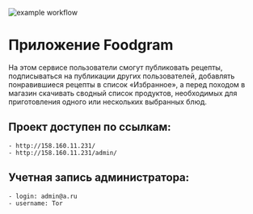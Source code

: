 ![example workflow](https://github.com/artek22/foodgram-project-react/actions/workflows/main.yml/badge.svg)

# Приложение Foodgram

На этом сервисе пользователи смогут публиковать рецепты, подписываться на
публикации других пользователей, добавлять понравившиеся рецепты в список
«Избранное», а перед походом в магазин скачивать сводный список продуктов,
необходимых для приготовления одного или нескольких выбранных блюд.

## Проект доступен по ссылкам:

```
- http://158.160.11.231/
- http://158.160.11.231/admin/
```

## Учетная запись администратора:

```
- login: admin@a.ru
- username: Tor
```